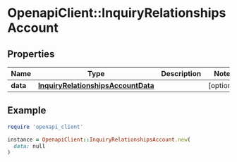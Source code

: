 # OpenapiClient::InquiryRelationshipsAccount

## Properties

| Name | Type | Description | Notes |
| ---- | ---- | ----------- | ----- |
| **data** | [**InquiryRelationshipsAccountData**](InquiryRelationshipsAccountData.md) |  | [optional] |

## Example

```ruby
require 'openapi_client'

instance = OpenapiClient::InquiryRelationshipsAccount.new(
  data: null
)
```

